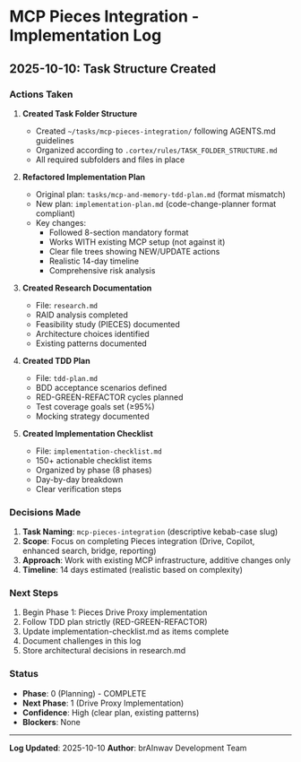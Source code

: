 # MCP Pieces Integration - Implementation Log

## 2025-10-10: Task Structure Created

### Actions Taken

1. **Created Task Folder Structure**
   - Created `~/tasks/mcp-pieces-integration/` following AGENTS.md guidelines
   - Organized according to `.cortex/rules/TASK_FOLDER_STRUCTURE.md`
   - All required subfolders and files in place

2. **Refactored Implementation Plan**
   - Original plan: `tasks/mcp-and-memory-tdd-plan.md` (format mismatch)
   - New plan: `implementation-plan.md` (code-change-planner format compliant)
   - Key changes:
     - Followed 8-section mandatory format
     - Works WITH existing MCP setup (not against it)
     - Clear file trees showing NEW/UPDATE actions
     - Realistic 14-day timeline
     - Comprehensive risk analysis

3. **Created Research Documentation**
   - File: `research.md`
   - RAID analysis completed
   - Feasibility study (PIECES) documented
   - Architecture choices identified
   - Existing patterns documented

4. **Created TDD Plan**
   - File: `tdd-plan.md`
   - BDD acceptance scenarios defined
   - RED-GREEN-REFACTOR cycles planned
   - Test coverage goals set (≥95%)
   - Mocking strategy documented

5. **Created Implementation Checklist**
   - File: `implementation-checklist.md`
   - 150+ actionable checklist items
   - Organized by phase (8 phases)
   - Day-by-day breakdown
   - Clear verification steps

### Decisions Made

1. **Task Naming**: `mcp-pieces-integration` (descriptive kebab-case slug)
2. **Scope**: Focus on completing Pieces integration (Drive, Copilot, enhanced search, bridge, reporting)
3. **Approach**: Work with existing MCP infrastructure, additive changes only
4. **Timeline**: 14 days estimated (realistic based on complexity)

### Next Steps

1. Begin Phase 1: Pieces Drive Proxy implementation
2. Follow TDD plan strictly (RED-GREEN-REFACTOR)
3. Update implementation-checklist.md as items complete
4. Document challenges in this log
5. Store architectural decisions in research.md

### Status

- **Phase**: 0 (Planning) - COMPLETE
- **Next Phase**: 1 (Drive Proxy Implementation)
- **Confidence**: High (clear plan, existing patterns)
- **Blockers**: None

---

**Log Updated**: 2025-10-10
**Author**: brAInwav Development Team

